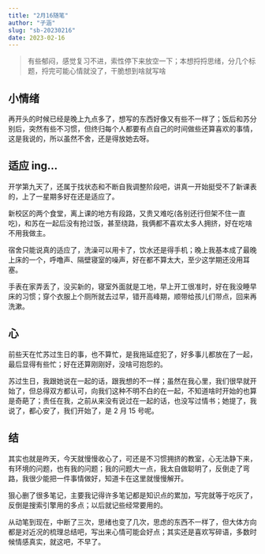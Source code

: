 ```yaml
---
title: "2月16随笔"
author: "子涵"
slug: "sb-20230216"
date: 2023-02-16
---
```


> 有些郁闷，感觉复习不进，索性停下来放空一下；本想捋捋思绪，分几个标题，捋完可能心情就没了，干脆想到啥就写啥

## 小情绪

再开头的时候已经是晚上九点多了，想写的东西好像又有些不一样了；饭后和苏分别后，突然有些不习惯，但终归每个人都要有点自己的时间做些还算喜欢的事情，这是我说的，所以虽然不舍，还是得放她去呀。

## 适应 ing...

开学第九天了，还属于找状态和不断自我调整阶段吧，讲真一开始挺受不了新课表的，上了一星期多好在还是适应了。

新校区的两个食堂，离上课的地方有段路，又贵又难吃(各别还行但架不住一直吃)，和苏在一起后没有抢过饭，甚至绕路，我俩都不喜欢太多人拥挤，好在吃啥不用我做主。

宿舍只能说真的适应了，洗澡可以用卡了，饮水还是得手机；晚上我基本成了最晚上床的一个，呼噜声、隔壁寝室的噪声，好在都不算太大，至少这学期还没用耳塞。

手表在家弄丢了，没买新的，寝室外面就是工地，早上开工很准时，好在我没睡早床的习惯；穿个衣服上个厕所就去过早，错开高峰期，顺带给孩儿们带点，回来再洗漱。

## 心

前些天在忙苏过生日的事，也不算忙，是我拖延症犯了，好多事儿都放在了一起，最后显得有些忙；好在还算刚刚好，没啥可抱怨的。

苏过生日，我跟她说在一起的话，跟我想的不一样；虽然在我心里，我们很早就开始了，但总得双方都认可，向我们这种不明不白的在一起，不知道啥时开始的也算是奇葩了；责任在我，之前从来没有说过在一起的话，也没写过情书；她提了，我说了，都心安了，我们开始了，是 2 月 15 号呢。

## 结

其实也就是昨天，今天就慢慢收心了，可还是不习惯拥挤的教室，心无法静下来，有环境的问题，也有我的问题；我的问题大一点，我太自做聪明了，反倒走了弯路，我很少能把一件事情做好，知道卡在这里就慢慢解开。

狠心删了很多笔记，主要我记得许多笔记都是知识点的累加，写完就等于吃灰了，反倒是搜索引擎用的多点；以后就记些经常要用的。

从动笔到现在，中断了三次，思绪也变了几次，思虑的东西不一样了，但大体方向都是对近况的梳理总结吧，写出来心情可能会好点；其实还是喜欢写碎语，多数时候情感真实，就这吧，不早了。
